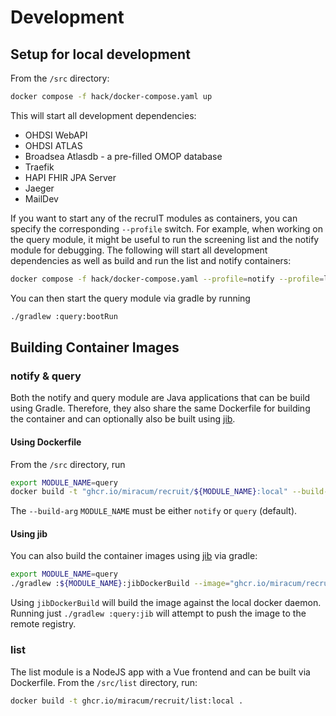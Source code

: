 # Development

## Setup for local development

From the `/src` directory:

```sh
docker compose -f hack/docker-compose.yaml up
```

This will start all development dependencies:

- OHDSI WebAPI
- OHDSI ATLAS
- Broadsea Atlasdb - a pre-filled OMOP database
- Traefik
- HAPI FHIR JPA Server
- Jaeger
- MailDev

If you want to start any of the recruIT modules as containers, you can specify the corresponding `--profile` switch.
For example, when working on the query module, it might be useful to run the screening list and the notify module
for debugging. The following will start all development dependencies as well as build and run the list and notify containers:

```sh
docker compose -f hack/docker-compose.yaml --profile=notify --profile=list up
```

You can then start the query module via gradle by running

```sh
./gradlew :query:bootRun
```

## Building Container Images

### notify & query

Both the notify and query module are Java applications that can be build using Gradle.
Therefore, they also share the same Dockerfile for building the container and can optionally
also be built using [jib](https://github.com/GoogleContainerTools/jib).

#### Using Dockerfile

From the `/src` directory, run

```sh
export MODULE_NAME=query
docker build -t "ghcr.io/miracum/recruit/${MODULE_NAME}:local" --build-arg=MODULE_NAME=${MODULE_NAME} .
```

The `--build-arg` `MODULE_NAME` must be either `notify` or `query` (default).

#### Using jib

You can also build the container images using [jib](https://github.com/GoogleContainerTools/jib) via gradle:

```sh
export MODULE_NAME=query
./gradlew :${MODULE_NAME}:jibDockerBuild --image="ghcr.io/miracum/recruit/${MODULE_NAME}:local"
```

Using `jibDockerBuild` will build the image against the local docker daemon. Running just `./gradlew :query:jib`
will attempt to push the image to the remote registry.

### list

The list module is a NodeJS app with a Vue frontend and can be built via Dockerfile.
From the `/src/list` directory, run:

```sh
docker build -t ghcr.io/miracum/recruit/list:local .
```
